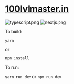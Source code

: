 # [100lvlmaster.in](https://100lvlmaster.in/)

![typescript.png](https://img.shields.io/badge/TypeScript-007ACC?style=for-the-badge&logo=typescript&logoColor=white)
![nextjs.png](https://img.shields.io/badge/nextjs-%23000000.svg?&style=for-the-badge&logo=next.js&logoColor=white)

To build:

```
yarn
```

or

```
npm install
```

To run:

`yarn run dev` or `npm run dev`

